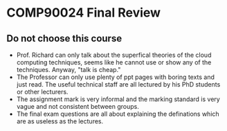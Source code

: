 # COMP90024 Final Review  
## Do not choose this course
+ Prof. Richard can only talk about the superfical theories of the cloud computing techniques, seems like he cannot use or show any of the techniques. Anyway, "talk is cheap."
+ The Professor can only use plenty of ppt pages with boring texts and just read. The useful technical staff are all lectured by his PhD students or other lecturers.  
+ The assignment mark is very informal and the marking standard is very vague and not consistent between groups.  
+ The final exam questions are all about explaining the definations which are as useless as the lectures.  

